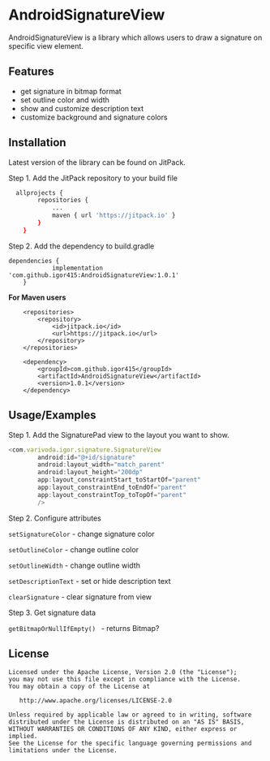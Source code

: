 
# AndroidSignatureView

AndroidSignatureView is a library which allows users to draw a signature on specific view element.

## Features

- get signature in bitmap format
- set outline color and width
- show and customize description text
- customize background and signature colors


## Installation

Latest version of the library can be found on JitPack.

Step 1. Add the JitPack repository to your build file
```bash
  allprojects {
		repositories {
			...
			maven { url 'https://jitpack.io' }
		}
	}
```
Step 2. Add the dependency to build.gradle 
```
dependencies {
	        implementation 'com.github.igor415:AndroidSignatureView:1.0.1'
	}

```

**For Maven users**
```
	<repositories>
		<repository>
		    <id>jitpack.io</id>
		    <url>https://jitpack.io</url>
		</repository>
	</repositories>

```

```
	<dependency>
	    <groupId>com.github.igor415</groupId>
	    <artifactId>AndroidSignatureView</artifactId>
	    <version>1.0.1</version>
	</dependency>
```

    
## Usage/Examples

Step 1. Add the SignaturePad view to the layout you want to show.

```javascript
<com.varivoda.igor.signature.SignatureView
        android:id="@+id/signature"
        android:layout_width="match_parent"
        android:layout_height="200dp"
        app:layout_constraintStart_toStartOf="parent"
        app:layout_constraintEnd_toEndOf="parent"
        app:layout_constraintTop_toTopOf="parent"
        />
```
Step 2. Configure attributes

```setSignatureColor``` - change signature color

```setOutlineColor``` - change outline color

```setOutlineWidth``` - change outline width

```setDescriptionText``` - set or hide description text

```clearSignature``` - clear signature from view

Step 3. Get signature data

```getBitmapOrNullIfEmpty() ``` - returns Bitmap?

## License
```
Licensed under the Apache License, Version 2.0 (the "License");
you may not use this file except in compliance with the License.
You may obtain a copy of the License at

   http://www.apache.org/licenses/LICENSE-2.0

Unless required by applicable law or agreed to in writing, software
distributed under the License is distributed on an "AS IS" BASIS,
WITHOUT WARRANTIES OR CONDITIONS OF ANY KIND, either express or implied.
See the License for the specific language governing permissions and
limitations under the License.
```